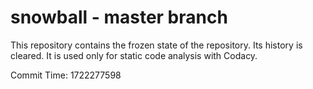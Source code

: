 # snowball - master branch

This repository contains the frozen state of the repository.
Its history is cleared. It is used only for static code
analysis with Codacy.

Commit Time: 1722277598